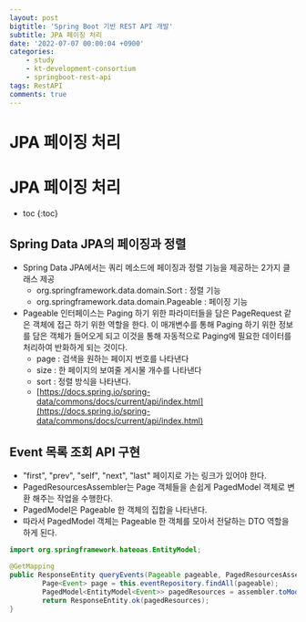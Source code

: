 ```yaml
---
layout: post
bigtitle: 'Spring Boot 기반 REST API 개발'
subtitle: JPA 페이징 처리
date: '2022-07-07 00:00:04 +0900'
categories:
    - study
    - kt-development-consortium
    - springboot-rest-api
tags: RestAPI
comments: true
---
```


# JPA 페이징 처리

# JPA 페이징 처리 
* toc
{:toc}

## Spring Data JPA의 페이징과 정렬
+ Spring Data JPA에서는 쿼리 메소드에 페이징과 정렬 기능을 제공하는 2가지 클래스 제공
  + org.springframework.data.domain.Sort : 정렬 기능
  + org.springframework.data.domain.Pageable : 페이징 기능
+ Pageable 인터페이스는 Paging 하기 위한 파라미터들을 담은 PageRequest 같은 객체에 접근 하기 위한 역할을 한다. 이 매개변수를 통해 Paging 하기 위한 정보를 담은 객체가 들어오게 되고 이것을 통해 자동적으로 Paging에 필요한 데이터를 처리하여 반화하게 되는 것이다.
  + page : 검색을 원하는 페이지 번호를 나타낸다
  + size : 한 페이지의 보여줄 게시물 개수를 나타낸다
  + sort : 정렬 방식을 나타낸다.
  + [https://docs.spring.io/spring-data/commons/docs/current/api/index.html](https://docs.spring.io/spring-data/commons/docs/current/api/index.html)
## Event 목록 조회 API 구현 
  + "first", "prev", "self", "next", "last" 페이지로 가는 링크가 있어야 한다.
  + PagedResourcesAssembler는 Page 객체들을 손쉽게 PagedModel 객체로 변환 해주는 작업을 수행한다.
  + PagedModel은 Pageable 한 객체의 집합을 나타낸다.
  + 따라서 PagedModel 객체는 Pageable 한 객체를 모아서 전달하는 DTO 역할을 하게 된다.

~~~java
import org.springframework.hateoas.EntityModel;

@GetMapping
public ResponseEntity queryEvents(Pageable pageable, PagedResourcesAssembler<Event> assembler) {
        Page<Event> page = this.eventRepository.findAll(pageable);
        PagedModel<EntityModel<Event>> pagedResources = assembler.toModel(page);
        return ResponseEntity.ok(pagedResources);
}
~~~